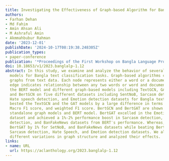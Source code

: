 ```yaml
---
title: Investigating the Effectiveness of Graph-based Algorithm for Bangla Text Classification
authors:
- Farhan Dehan
- Md Fahim
- Amin Ahsan Ali
- M Ashraful Amin
- Akmmahbubur Rahman
date: '2023-12-01'
publishDate: '2024-10-17T08:19:38.248305Z'
publication_types:
- paper-conference
publication: '*Proceedings of the First Workshop on Bangla Language Processing (BLP-2023)*'
doi: 10.18653/v1/2023.banglalp-1.12
abstract: In this study, we examine and analyze the behavior of several graph-based
  models for Bangla text classification tasks. Graph-based algorithms create heterogeneous
  graphs from text data. Each node represents either a word or a document, and each
  edge indicates relationship between any two words or word and document. We applied
  the BERT model and different graph-based models including TextGCN, GAT, BertGAT,
  and BertGCN on five different datasets including SentNoB, Sarcasm detection, BanFakeNews,
  Hate speech detection, and Emotion detection datasets for Bangla text. BERT′s model
  bested the TextGCN and the GAT models by a large difference in terms of accuracy,
  Macro F1 score, and weighted F1 score. BertGCN and BertGAT are shown to outperform
  standalone graph models and BERT model. BertGAT excelled in the Emotion detection
  dataset and achieved a 1%-2% performance boost in Sarcasm detection, Hate speech
  detection, and BanFakeNews datasets from BERT′s performance. Whereas, BertGCN outperformed
  BertGAT by 1% for SetNoB, and BanFakeNews datasets while beating BertGAT by 2% for
  Sarcasm detection, Hate Speech, and Emotion detection datasets. We also examined
  different variations in graph structure and analyzed their effects.
links:
- name: URL
  url: https://aclanthology.org/2023.banglalp-1.12
---
```

